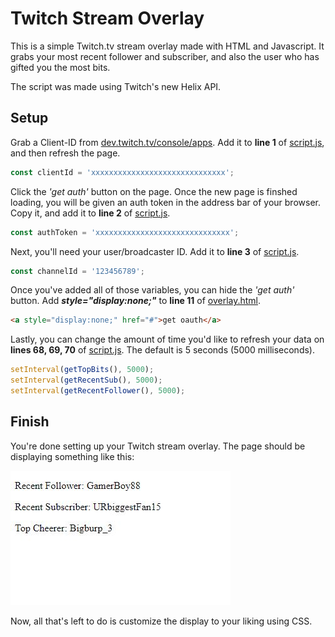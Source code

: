 # Twitch Stream Overlay
This is a simple Twitch.tv stream overlay made with HTML and Javascript. It grabs your most recent follower and subscriber, and also the user who has gifted you the most bits.

The script was made using Twitch's new Helix API.

## Setup
Grab a Client-ID from [dev.twitch.tv/console/apps](https://dev.twitch.tv/console/apps). Add it to **line 1** of [script.js](script.js), and then refresh the page.
```javascript 
const clientId = 'xxxxxxxxxxxxxxxxxxxxxxxxxxxxxx';
```
Click the _'get auth'_ button on the page. Once the new page is finshed loading, you will be given an auth token in the address bar of your browser. Copy it, and add it to **line 2** of [script.js](script.js).
```javascript 
const authToken = 'xxxxxxxxxxxxxxxxxxxxxxxxxxxxxx';
```
Next, you'll need your user/broadcaster ID. Add it to **line 3** of [script.js](script.js).
```javascript
const channelId = '123456789';
```
Once you've added all of those variables, you can hide the _'get auth'_ button. Add ***style="display:none;"*** to **line 11** of [overlay.html](overlay.html).
```html
<a style="display:none;" href="#">get oauth</a>
```
Lastly, you can change the amount of time you'd like to refresh your data on **lines 68, 69, 70** of [script.js](script.js). The default is 5 seconds (5000 milliseconds).
```javascript
setInterval(getTopBits(), 5000);
setInterval(getRecentSub(), 5000);
setInterval(getRecentFollower(), 5000);
```

## Finish
You're done setting up your Twitch stream overlay. The page should be displaying something like this:

![finished display](https://raw.githubusercontent.com/m3c/twitch-stream-overlay/main/images/finshed.jpg)

Now, all that's left to do is customize the display to your liking using CSS.
